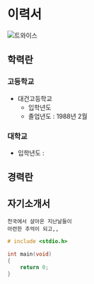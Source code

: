 # 이력서
![트와이스]('C:\Users\한국아이티교육원\Desktop\Winter\twice_v1.jpg')

## 학력란

### 고등학교
* 대건고등학교
  - 입학년도
  - 졸업년도 : 1988년 2월  
  
### 대학교
  - 입학년도 : 
  
## 경력란

## 자기소개서
```
천국에서 살아온 지난날들이 
아련한 추억이 되고,,
```
```c
# include <stdio.h>

int main(void)
{
    return 0;
}

```
